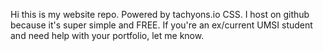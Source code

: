 Hi this is my website repo. Powered by tachyons.io CSS. I host on github because it's super simple and FREE. If you're an ex/current UMSI student and need help with your portfolio, let me know. 

